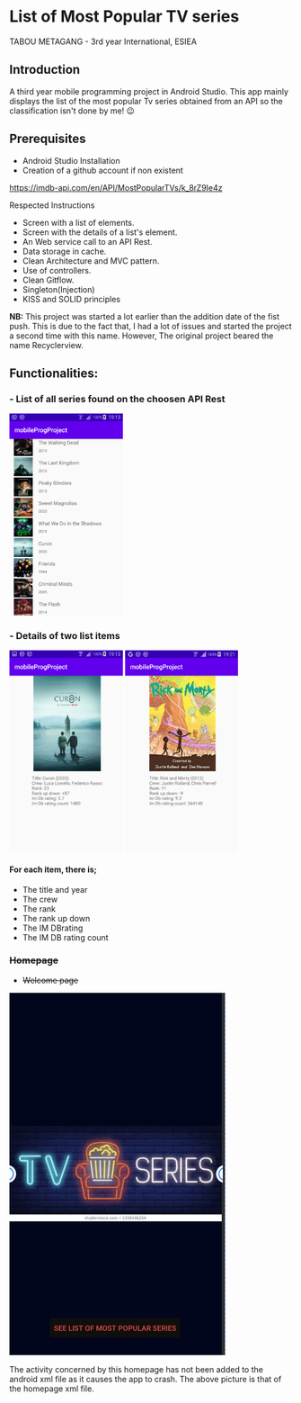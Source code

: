 # List of Most Popular TV series

TABOU METAGANG - 3rd year International, ESIEA




## Introduction

A third year mobile programming project in Android Studio. This app mainly displays the list of the most popular Tv series obtained from an API so the classification isn't done by me! :wink:



## Prerequisites 
- Android Studio Installation
- Creation of a github account if non existent

https://imdb-api.com/en/API/MostPopularTVs/k_8rZ9Ie4z

Respected Instructions
- Screen with a list of elements.
- Screen with the details of a list's element.
- An Web service call to an API Rest.
- Data storage in cache.
- Clean Architecture and MVC pattern.
- Use of controllers.
- Clean Gitflow.
- Singleton(Injection)
- KISS and SOLID principles

**NB:** This project was started a lot earlier than the addition date of the fist push. This is due to the fact that, I had a lot of issues and started the project a second time with this name. However, The original project beared the name Recyclerview.




## Functionalities:


### - List of all series found on the choosen API Rest

<img src="https://github.com/TMetagang/mobileProgProject/blob/master/images/Screenshot_2020-06-23-19-13-41.png" width="40%" >



### - Details of two list items
<img src="https://github.com/TMetagang/mobileProgProject/blob/master/images/Screenshot_2020-06-23-19-13-53.png" width="40%" >
<img src="https://github.com/TMetagang/mobileProgProject/blob/master/images/Screenshot_2020-06-23-19-21-41.png" width="40%" >

#### For  each item, there is;
- The title and year
- The crew
- The rank
- The rank up down
- The IM DBrating
- The IM DB rating count




### ~~Homepage~~


- ~~Welcome page~~ 

![](https://github.com/TMetagang/mobileProgProject/blob/master/images/Capture%20d’écran%202020-06-23%20à%2019.26.34.png)

The activity concerned by this homepage has not been added to the android xml file as it causes the app to crash. The above picture is that of the homepage xml file.







